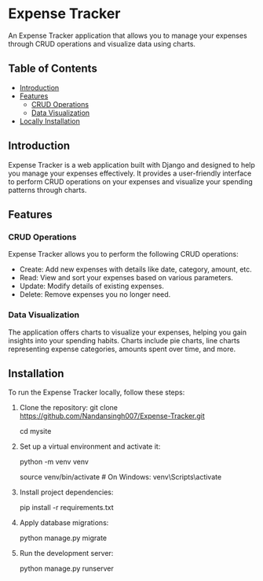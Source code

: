# Expense Tracker

An Expense Tracker application that allows you to manage your expenses through CRUD operations and visualize data using charts.

## Table of Contents

- [Introduction](#introduction)
- [Features](#features)
  - [CRUD Operations](#crud-operations)
  - [Data Visualization](#data-visualization)
- [Locally Installation](#installation)


## Introduction

Expense Tracker is a web application built with Django and designed to help you manage your expenses effectively. It provides a user-friendly interface to perform CRUD operations on your expenses and visualize your spending patterns through charts.

## Features

### CRUD Operations

Expense Tracker allows you to perform the following CRUD operations:

- Create: Add new expenses with details like date, category, amount, etc.
- Read: View and sort your expenses based on various parameters.
- Update: Modify details of existing expenses.
- Delete: Remove expenses you no longer need.

### Data Visualization

The application offers charts to visualize your expenses, helping you gain insights into your spending habits. Charts include pie charts, line charts representing expense categories, amounts spent over time, and more.

## Installation

To run the Expense Tracker locally, follow these steps:

1. Clone the repository:
   git clone https://github.com/Nandansingh007/Expense-Tracker.git
   
   cd mysite

2. Set up a virtual environment and activate it:
   
     python -m venv venv
   
    source venv/bin/activate  # On Windows: venv\Scripts\activate
   
3. Install project dependencies:
   
     pip install -r requirements.txt

4. Apply database migrations:
   
   python manage.py migrate

5. Run the development server:
   
   python manage.py runserver


